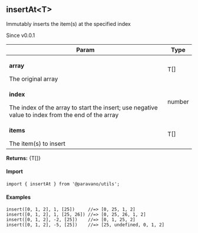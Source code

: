 <h2>insertAt&lt;T&gt;</h2>
<p>Immutably inserts the item(s) at the specified index</p>
<p>Since v0.0.1</p>
<table>
      <thead>
      <tr>
        <th>Param</th>
        <th>Type</th></tr>
      </thead>
      <tbody><tr><td><p><b>array</b></p>The original array</td><td>T[]</td></tr><tr><td><p><b>index</b></p>The index of the array to start the insert; use negative value to index from the end of the array</td><td>number</td></tr><tr><td><p><b>items</b></p>The item(s) to insert</td><td>T[]</td></tr></tbody>
    </table><p><b>Returns:</b> {T[]}</p>
<h4>Import</h4>

```
import { insertAt } from '@paravano/utils';
```

  <h4>Examples</h4>




```
insert([0, 1, 2], 1, [25])     //=> [0, 25, 1, 2]
insert([0, 1, 2], 1, [25, 26]) //=> [0, 25, 26, 1, 2]
insert([0, 1, 2], -2, [25])    //=> [0, 1, 25, 2]
insert([0, 1, 2], -5, [25])    //=> [25, undefined, 0, 1, 2]
```

